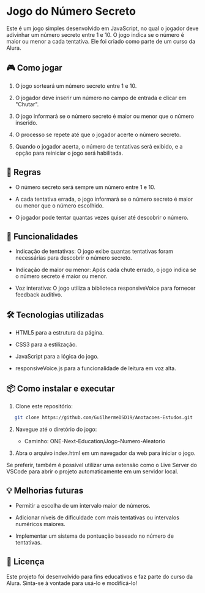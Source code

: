 Jogo do Número Secreto
======================

Este é um jogo simples desenvolvido em JavaScript, no qual o jogador deve adivinhar um número secreto entre 1 e 10. O jogo indica se o número é maior ou menor a cada tentativa. Ele foi criado como parte de um curso da Alura.

🎮 Como jogar
-------------

1.  O jogo sorteará um número secreto entre 1 e 10.
    
2.  O jogador deve inserir um número no campo de entrada e clicar em "Chutar".
    
3.  O jogo informará se o número secreto é maior ou menor que o número inserido.
    
4.  O processo se repete até que o jogador acerte o número secreto.
    
5.  Quando o jogador acerta, o número de tentativas será exibido, e a opção para reiniciar o jogo será habilitada.
    

📜 Regras
---------

*   O número secreto será sempre um número entre 1 e 10.
    
*   A cada tentativa errada, o jogo informará se o número secreto é maior ou menor que o número escolhido.
    
*   O jogador pode tentar quantas vezes quiser até descobrir o número.
    

🚀 Funcionalidades
------------------

*   Indicação de tentativas: O jogo exibe quantas tentativas foram necessárias para descobrir o número secreto.
    
*   Indicação de maior ou menor: Após cada chute errado, o jogo indica se o número secreto é maior ou menor.
    
*   Voz interativa: O jogo utiliza a biblioteca responsiveVoice para fornecer feedback auditivo.
    

🛠️ Tecnologias utilizadas
--------------------------

*   HTML5 para a estrutura da página.
    
*   CSS3 para a estilização.
    
*   JavaScript para a lógica do jogo.
    
*   responsiveVoice.js para a funcionalidade de leitura em voz alta.
    

📦 Como instalar e executar
---------------------------

1. Clone este repositório:
```bash
   git clone https://github.com/GuilhermeDSD19/Anotacoes-Estudos.git
```
2.  Navegue até o diretório do jogo:
    
    *   Caminho: ONE-Next-Education/Jogo-Numero-Aleatorio
        
3.  Abra o arquivo index.html em um navegador da web para iniciar o jogo.
    

Se preferir, também é possível utilizar uma extensão como o Live Server do VSCode para abrir o projeto automaticamente em um servidor local.

💡 Melhorias futuras
--------------------

*   Permitir a escolha de um intervalo maior de números.
    
*   Adicionar níveis de dificuldade com mais tentativas ou intervalos numéricos maiores.
    
*   Implementar um sistema de pontuação baseado no número de tentativas.
    

📝 Licença
----------

Este projeto foi desenvolvido para fins educativos e faz parte do curso da Alura. Sinta-se à vontade para usá-lo e modificá-lo!